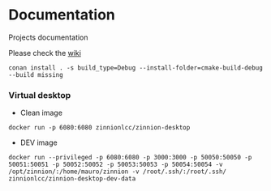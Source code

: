 # Documentation
Projects documentation

Please check the [wiki](https://github.com/maurodelazeri/Documentation/wiki)

`conan install . -s build_type=Debug --install-folder=cmake-build-debug --build missing`

### Virtual desktop

* Clean image
```
docker run -p 6080:6080 zinnionlcc/zinnion-desktop
```

* DEV image
```
docker run --privileged -p 6080:6080 -p 3000:3000 -p 50050:50050 -p 50051:50051 -p 50052:50052 -p 50053:50053 -p 50054:50054 -v /opt/zinnion/:/home/mauro/zinnion -v /root/.ssh/:/root/.ssh/ zinnionlcc/zinnion-desktop-dev-data
```
